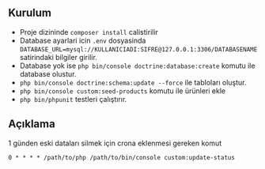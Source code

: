## Kurulum
- Proje dizininde `composer install` calistirilir
- Database ayarlari icin `.env` dosyasinda `DATABASE_URL=mysql://KULLANICIADI:SIFRE@127.0.0.1:3306/DATABASENAME` satirindaki bilgiler girilir.
- Database yok ise `php bin/console doctrine:database:create` komutu ile database olustur.
- `php bin/console doctrine:schema:update --force` ile tabloları oluştur.
- `php bin/console custom:seed-products` komutu ile ürünleri ekle
- `php bin/phpunit` testleri çalıştırır.

## Açıklama

1 günden eski dataları silmek için crona eklenmesi gereken komut
```
0 * * * * /path/to/php /path/to/bin/console custom:update-status
```
